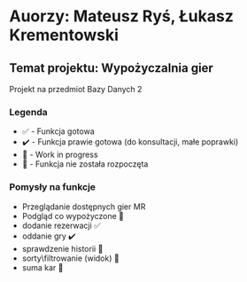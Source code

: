 # Auorzy: Mateusz Ryś, Łukasz Krementowski
## Temat projektu: Wypożyczalnia gier
Projekt na przedmiot Bazy Danych 2

### Legenda
- ✅ - Funkcja gotowa
- ✔️ - Funkcja prawie gotowa (do konsultacji, małe poprawki)
- 🚧 - Work in progress
- 🛑 - Funkcja nie została rozpoczęta
### Pomysły na funkcje

- Przeglądanie dostępnych gier MR 
- Podgląd co wypożyczone 🛑
- dodanie rezerwacji ✅
- oddanie gry ✔️
- sprawdzenie historii 🛑
- sorty\filtrowanie (widok) 🛑
- suma kar 🛑
